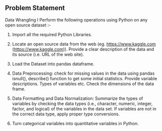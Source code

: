  ## Problem Statement
 
Data Wrangling I Perform the following operations using Python on any open source dataset :-

 1. Import all the required Python Libraries.

 2. Locate an open source data from the web (eg. https://www.kaggle.com (https://www.kaggle.com)). Provide a clear description of the data and its source (i.e. URL of the web site).
 
 3. Load the Dataset into pandas dataframe.
 
 4. Data Preprocessing: check for missing values in the data using pandas isnull(), describe() function to get some initial statistics. Provide variable descriptions. Types of variables etc. Check the dimensions of the data frame.
 
 5. Data Formatting and Data Normalization: Summarize the types of variables by checking the data types (i.e., character, numeric, integer, factor, and logical) of the variables in the data set. If variables are not in the correct data type, apply proper type conversions.
 
 6. Turn categorical variables into quantitative variables in Python.